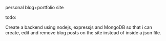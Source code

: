 personal blog+portfolio site

todo:

Create a backend using nodejs, expressjs and MongoDB so that i can create, edit and remove blog posts on the site instead of inside a json file. 
